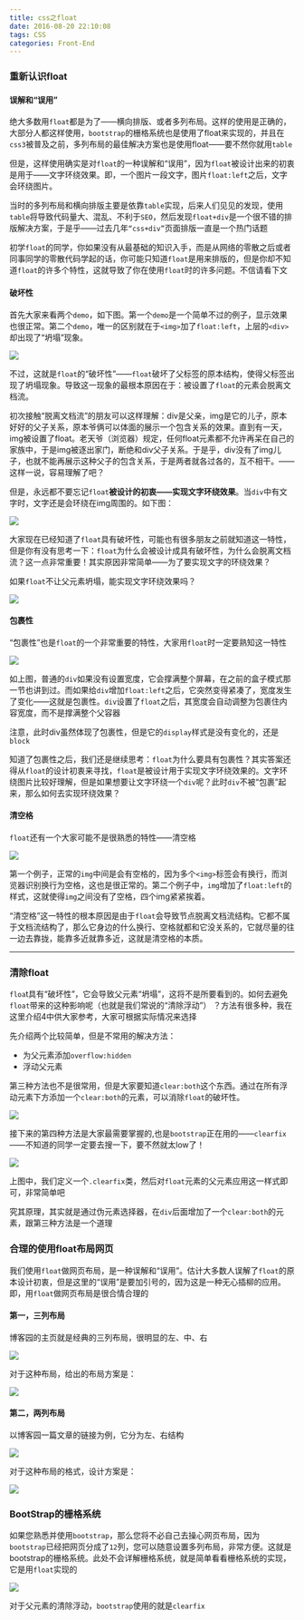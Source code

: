 ```yaml
---
title: css之float
date: 2016-08-20 22:10:08
tags: CSS
categories: Front-End
---
```


### 重新认识float

#### 误解和“误用”

绝大多数用`float`都是为了——横向排版、或者多列布局。这样的使用是正确的，大部分人都这样使用，`bootstrap`的栅格系统也是使用了float来实现的，并且在`css3`被普及之前，多列布局的最佳解决方案也是使用float——要不然你就用`table`

但是，这样使用确实是对`float`的一种误解和“误用”，因为`float`被设计出来的初衷是用于——文字环绕效果。即，一个图片一段文字，图片`float:left`之后，文字会环绕图片。

当时的多列布局和横向排版主要是依靠`table`实现，后来人们见见的发现，使用`table`将导致代码量大、混乱、不利于`SEO`，然后发现`float+div`是一个很不错的排版解决方案，于是乎——过去几年`“css+div”`页面排版一直是一个热门话题

初学`float`的同学，你如果没有从最基础的知识入手，而是从网络的零散之后或者同事同学的零散代码学起的话，你可能只知道`float`是用来排版的，但是你却不知道`float`的许多个特性，这就导致了你在使用`float`时的许多问题。不信请看下文
<!--more-->
####  破坏性

首先大家来看两个`demo`，如下图。第一个`demo`是一个简单不过的例子，显示效果也很正常。第二个`demo`，唯一的区别就在于`<img>`加了`float:left`，上层的`<div>`却出现了“坍塌”现象。

![](http://images.cnitblog.com/blog2015/138012/201503/041935416022925.png)

不过，这就是`float`的“破坏性”——`float`破坏了父标签的原本结构，使得父标签出现了坍塌现象。导致这一现象的最根本原因在于：被设置了`float`的元素会脱离文档流。

初次接触“脱离文档流”的朋友可以这样理解：div是父亲，img是它的儿子，原本好好的父子关系，原本爷俩可以体面的展示一个包含关系的效果。直到有一天，img被设置了float。老天爷（浏览器）规定，任何float元素都不允许再呆在自己的家族中，于是img被逐出家门，断绝和div父子关系。于是乎，div没有了img儿子，也就不能再展示这种父子的包含关系，于是两者就各过各的，互不相干。——这样一说，容易理解了吧？

但是，永远都不要忘记`float`**被设计的初衷——实现文字环绕效果**。当`div`中有文字时，文字还是会环绕在img周围的。如下图：

![](http://images.cnitblog.com/blog2015/138012/201503/041936262749977.png)

大家现在已经知道了`float`具有破坏性，可能也有很多朋友之前就知道这一特性，但是你有没有思考一下：`float`为什么会被设计成具有破坏性，为什么会脱离文档流？这一点非常重要！其实原因非常简单——为了要实现文字的环绕效果？

如果`float`不让父元素坍塌，能实现文字环绕效果吗？

![](http://images.cnitblog.com/blog2015/138012/201503/041937051339305.png)

#### 包裹性

“包裹性”也是`float`的一个非常重要的特性，大家用`float`时一定要熟知这一特性

![](http://images.cnitblog.com/blog2015/138012/201503/041937216171937.png)

如上图，普通的`div`如果没有设置宽度，它会撑满整个屏幕，在之前的盒子模式那一节也讲到过。而如果给`div`增加`float:left`之后，它突然变得紧凑了，宽度发生了变化——这就是包裹性。`div`设置了`float`之后，其宽度会自动调整为包裹住内容宽度，而不是撑满整个父容器

注意，此时div虽然体现了包裹性，但是它的`display`样式是没有变化的，还是`block`

知道了包裹性之后，我们还是继续思考：`float`为什么要具有包裹性？其实答案还得从`float`的设计初衷来寻找，`float`是被设计用于实现文字环绕效果的。文字环绕图片比较好理解，但是如果想要让文字环绕一个`div`呢？此时`div`不被“包裹”起来，那么如何去实现环绕效果？

#### 清空格

`float`还有一个大家可能不是很熟悉的特性——清空格

![](http://images.cnitblog.com/blog2015/138012/201503/041938286334929.png)

第一个例子，正常的`img`中间是会有空格的，因为多个`<img>`标签会有换行，而浏览器识别换行为空格，这也是很正常的。第二个例子中，`img`增加了`float:left`的样式，这就使得`img`之间没有了空格，四个img紧紧挨着。

“清空格”这一特性的根本原因是由于`float`会导致节点脱离文档流结构。它都不属于文档流结构了，那么它身边的什么换行、空格就都和它没关系的，它就尽量的往一边去靠拢，能靠多近就靠多近，这就是清空格的本质。

---


### 清除float

`floa`t具有“破坏性”，它会导致父元素“坍塌”，这将不是所要看到的。如何去避免`float`带来的这种影响呢（也就是我们常说的“清除浮动”） ？方法有很多种，我在这里介绍4中供大家参考，大家可根据实际情况来选择

先介绍两个比较简单，但是不常用的解决方法：

- 为父元素添加`overflow:hidden`
- 浮动父元素

第三种方法也不是很常用，但是大家要知道`clear:both`这个东西。通过在所有浮动元素下方添加一个`clear:both`的元素，可以消除`float`的破坏性。


![](http://images.cnitblog.com/blog2015/138012/201503/050820381338575.png)

接下来的第四种方法是大家最需要掌握的,也是`bootstrap`正在用的——`clearfix`——不知道的同学一定要去搜一下，要不然就太low了！

![](http://images.cnitblog.com/blog2015/138012/201503/050820563529176.png)

上图中，我们定义一个`.clearfix`类，然后对`float`元素的父元素应用这一样式即可，非常简单吧

究其原理，其实就是通过伪元素选择器，在`div`后面增加了一个`clear:both`的元素，跟第三种方法是一个道理

### 合理的使用float布局网页

我们使用`float`做网页布局，是一种误解和“误用”。估计大多数人误解了`float`的原本设计初衷，但是这里的“误用”是要加引号的，因为这是一种无心插柳的应用。即，用`float`做网页布局是很合情合理的

#### 第一，三列布局

博客园的主页就是经典的三列布局，很明显的左、中、右

![](http://images.cnitblog.com/blog2015/138012/201503/050821391026316.png)

对于这种布局，给出的布局方案是：

![](http://images.cnitblog.com/blog2015/138012/201503/050821541173963.png)

#### 第二，两列布局

以博客园一篇文章的链接为例，它分为左、右结构

![](http://images.cnitblog.com/blog2015/138012/201503/050822099309264.png)

对于这种布局的格式，设计方案是：

![](http://images.cnitblog.com/blog2015/138012/201503/050822193676116.png)

### BootStrap的栅格系统

如果您熟悉并使用`bootstrap`，那么您将不必自己去操心网页布局，因为`bootstrap`已经把网页分成了`12`列，您可以随意设置多列布局，非常方便。这就是bootstrap的栅格系统。此处不会详解栅格系统，就是简单看看栅格系统的实现，它是用`float`实现的

![](http://images.cnitblog.com/blog2015/138012/201503/050822365708659.png)

对于父元素的清除浮动，`bootstrap`使用的就是`clearfix`



